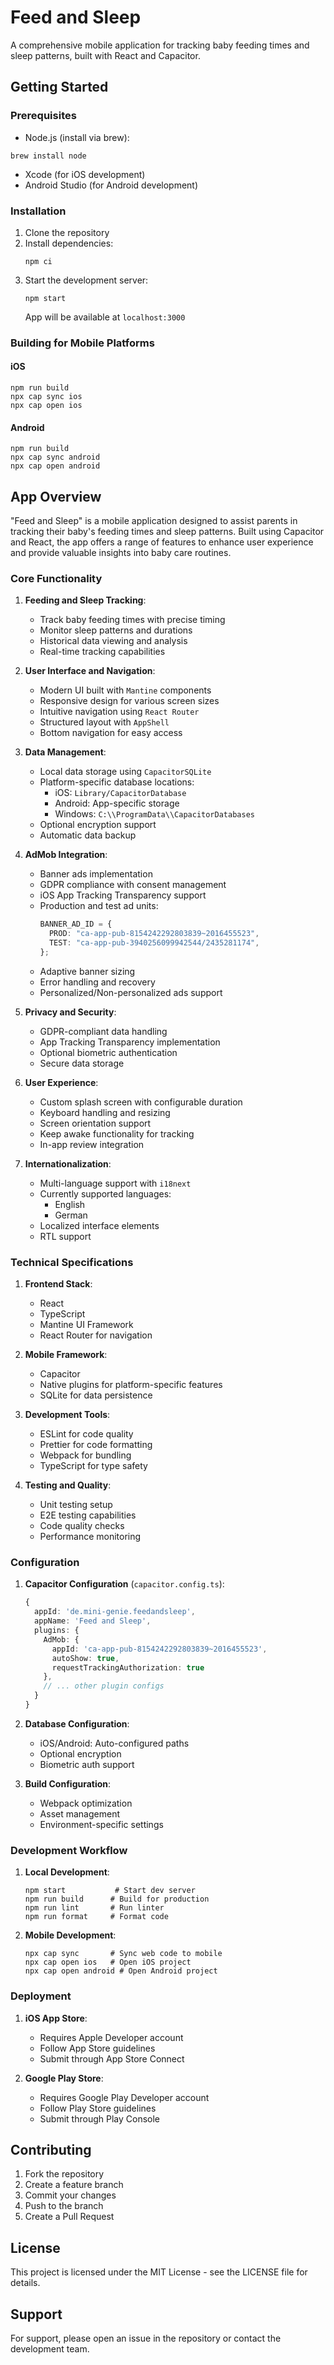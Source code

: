 # Feed and Sleep

A comprehensive mobile application for tracking baby feeding times and sleep patterns, built with React and Capacitor.

## Getting Started

### Prerequisites

- Node.js (install via brew):

```console
brew install node
```

- Xcode (for iOS development)
- Android Studio (for Android development)

### Installation

1. Clone the repository
2. Install dependencies:
   ```console
   npm ci
   ```
3. Start the development server:
   ```console
   npm start
   ```
   App will be available at `localhost:3000`

### Building for Mobile Platforms

#### iOS

```console
npm run build
npx cap sync ios
npx cap open ios
```

#### Android

```console
npm run build
npx cap sync android
npx cap open android
```

## App Overview

"Feed and Sleep" is a mobile application designed to assist parents in tracking their baby's feeding times and sleep patterns. Built using Capacitor and React, the app offers a range of features to enhance user experience and provide valuable insights into baby care routines.

### Core Functionality

1. **Feeding and Sleep Tracking**:

   - Track baby feeding times with precise timing
   - Monitor sleep patterns and durations
   - Historical data viewing and analysis
   - Real-time tracking capabilities

2. **User Interface and Navigation**:

   - Modern UI built with `Mantine` components
   - Responsive design for various screen sizes
   - Intuitive navigation using `React Router`
   - Structured layout with `AppShell`
   - Bottom navigation for easy access

3. **Data Management**:

   - Local data storage using `CapacitorSQLite`
   - Platform-specific database locations:
     - iOS: `Library/CapacitorDatabase`
     - Android: App-specific storage
     - Windows: `C:\\ProgramData\\CapacitorDatabases`
   - Optional encryption support
   - Automatic data backup

4. **AdMob Integration**:

   - Banner ads implementation
   - GDPR compliance with consent management
   - iOS App Tracking Transparency support
   - Production and test ad units:
     ```typescript
     BANNER_AD_ID = {
       PROD: "ca-app-pub-8154242292803839~2016455523",
       TEST: "ca-app-pub-3940256099942544/2435281174",
     };
     ```
   - Adaptive banner sizing
   - Error handling and recovery
   - Personalized/Non-personalized ads support

5. **Privacy and Security**:

   - GDPR-compliant data handling
   - App Tracking Transparency implementation
   - Optional biometric authentication
   - Secure data storage

6. **User Experience**:

   - Custom splash screen with configurable duration
   - Keyboard handling and resizing
   - Screen orientation support
   - Keep awake functionality for tracking
   - In-app review integration

7. **Internationalization**:
   - Multi-language support with `i18next`
   - Currently supported languages:
     - English
     - German
   - Localized interface elements
   - RTL support

### Technical Specifications

1. **Frontend Stack**:

   - React
   - TypeScript
   - Mantine UI Framework
   - React Router for navigation

2. **Mobile Framework**:

   - Capacitor
   - Native plugins for platform-specific features
   - SQLite for data persistence

3. **Development Tools**:

   - ESLint for code quality
   - Prettier for code formatting
   - Webpack for bundling
   - TypeScript for type safety

4. **Testing and Quality**:
   - Unit testing setup
   - E2E testing capabilities
   - Code quality checks
   - Performance monitoring

### Configuration

1. **Capacitor Configuration** (`capacitor.config.ts`):

   ```typescript
   {
     appId: 'de.mini-genie.feedandsleep',
     appName: 'Feed and Sleep',
     plugins: {
       AdMob: {
         appId: 'ca-app-pub-8154242292803839~2016455523',
         autoShow: true,
         requestTrackingAuthorization: true
       },
       // ... other plugin configs
     }
   }
   ```

2. **Database Configuration**:

   - iOS/Android: Auto-configured paths
   - Optional encryption
   - Biometric auth support

3. **Build Configuration**:
   - Webpack optimization
   - Asset management
   - Environment-specific settings

### Development Workflow

1. **Local Development**:

   ```console
   npm start           # Start dev server
   npm run build      # Build for production
   npm run lint       # Run linter
   npm run format     # Format code
   ```

2. **Mobile Development**:
   ```console
   npx cap sync       # Sync web code to mobile
   npx cap open ios   # Open iOS project
   npx cap open android # Open Android project
   ```

### Deployment

1. **iOS App Store**:

   - Requires Apple Developer account
   - Follow App Store guidelines
   - Submit through App Store Connect

2. **Google Play Store**:
   - Requires Google Play Developer account
   - Follow Play Store guidelines
   - Submit through Play Console

## Contributing

1. Fork the repository
2. Create a feature branch
3. Commit your changes
4. Push to the branch
5. Create a Pull Request

## License

This project is licensed under the MIT License - see the LICENSE file for details.

## Support

For support, please open an issue in the repository or contact the development team.
